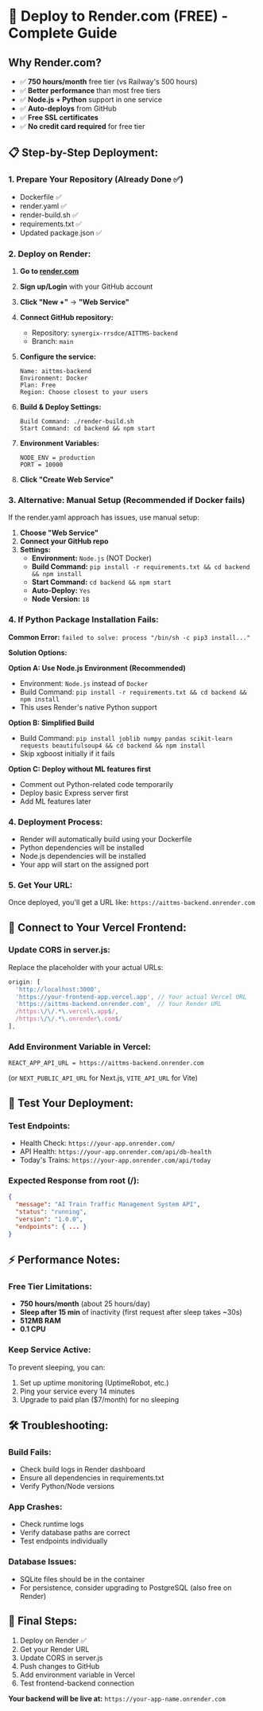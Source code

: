 # 🚀 Deploy to Render.com (FREE) - Complete Guide

## Why Render.com?
- ✅ **750 hours/month** free tier (vs Railway's 500 hours)
- ✅ **Better performance** than most free tiers
- ✅ **Node.js + Python** support in one service
- ✅ **Auto-deploys** from GitHub
- ✅ **Free SSL certificates**
- ✅ **No credit card required** for free tier

## 📋 Step-by-Step Deployment:

### **1. Prepare Your Repository (Already Done ✅)**
- Dockerfile ✅
- render.yaml ✅
- render-build.sh ✅
- requirements.txt ✅
- Updated package.json ✅

### **2. Deploy on Render:**

1. **Go to [render.com](https://render.com)**
2. **Sign up/Login** with your GitHub account
3. **Click "New +"** → **"Web Service"**
4. **Connect GitHub repository:**
   - Repository: `synergix-rrsdce/AITTMS-backend`
   - Branch: `main`

5. **Configure the service:**
   ```
   Name: aittms-backend
   Environment: Docker
   Plan: Free
   Region: Choose closest to your users
   ```

6. **Build & Deploy Settings:**
   ```
   Build Command: ./render-build.sh
   Start Command: cd backend && npm start
   ```

7. **Environment Variables:**
   ```
   NODE_ENV = production
   PORT = 10000
   ```

8. **Click "Create Web Service"**

### **3. Alternative: Manual Setup (Recommended if Docker fails)**

If the render.yaml approach has issues, use manual setup:

1. **Choose "Web Service"**
2. **Connect your GitHub repo**
3. **Settings:**
   - **Environment:** `Node.js` (NOT Docker)
   - **Build Command:** `pip install -r requirements.txt && cd backend && npm install`
   - **Start Command:** `cd backend && npm start`
   - **Auto-Deploy:** `Yes`
   - **Node Version:** `18`

### **4. If Python Package Installation Fails:**

**Common Error:** `failed to solve: process "/bin/sh -c pip3 install..."`

**Solution Options:**

**Option A: Use Node.js Environment (Recommended)**
- Environment: `Node.js` instead of `Docker`
- Build Command: `pip install -r requirements.txt && cd backend && npm install`
- This uses Render's native Python support

**Option B: Simplified Build**
- Build Command: `pip install joblib numpy pandas scikit-learn requests beautifulsoup4 && cd backend && npm install`
- Skip xgboost initially if it fails

**Option C: Deploy without ML features first**
- Comment out Python-related code temporarily
- Deploy basic Express server first
- Add ML features later

### **4. Deployment Process:**
- Render will automatically build using your Dockerfile
- Python dependencies will be installed
- Node.js dependencies will be installed
- Your app will start on the assigned port

### **5. Get Your URL:**
Once deployed, you'll get a URL like:
`https://aittms-backend.onrender.com`

## 🔗 **Connect to Your Vercel Frontend:**

### **Update CORS in server.js:**
Replace the placeholder with your actual URLs:
```javascript
origin: [
  'http://localhost:3000',
  'https://your-frontend-app.vercel.app', // Your actual Vercel URL
  'https://aittms-backend.onrender.com',  // Your Render URL
  /https:\/\/.*\.vercel\.app$/,
  /https:\/\/.*\.onrender\.com$/
],
```

### **Add Environment Variable in Vercel:**
```
REACT_APP_API_URL = https://aittms-backend.onrender.com
```
(or `NEXT_PUBLIC_API_URL` for Next.js, `VITE_API_URL` for Vite)

## 🧪 **Test Your Deployment:**

### **Test Endpoints:**
- Health Check: `https://your-app.onrender.com/`
- API Health: `https://your-app.onrender.com/api/db-health`
- Today's Trains: `https://your-app.onrender.com/api/today`

### **Expected Response from root (/):**
```json
{
  "message": "AI Train Traffic Management System API",
  "status": "running",
  "version": "1.0.0",
  "endpoints": { ... }
}
```

## ⚡ **Performance Notes:**

### **Free Tier Limitations:**
- **750 hours/month** (about 25 hours/day)
- **Sleep after 15 min** of inactivity (first request after sleep takes ~30s)
- **512MB RAM**
- **0.1 CPU**

### **Keep Service Active:**
To prevent sleeping, you can:
1. Set up uptime monitoring (UptimeRobot, etc.)
2. Ping your service every 14 minutes
3. Upgrade to paid plan ($7/month) for no sleeping

## 🛠️ **Troubleshooting:**

### **Build Fails:**
- Check build logs in Render dashboard
- Ensure all dependencies in requirements.txt
- Verify Python/Node versions

### **App Crashes:**
- Check runtime logs
- Verify database paths are correct
- Test endpoints individually

### **Database Issues:**
- SQLite files should be in the container
- For persistence, consider upgrading to PostgreSQL (also free on Render)

## 🎯 **Final Steps:**
1. Deploy on Render ✅
2. Get your Render URL
3. Update CORS in server.js
4. Push changes to GitHub
5. Add environment variable in Vercel
6. Test frontend-backend connection

**Your backend will be live at:** `https://your-app-name.onrender.com`
